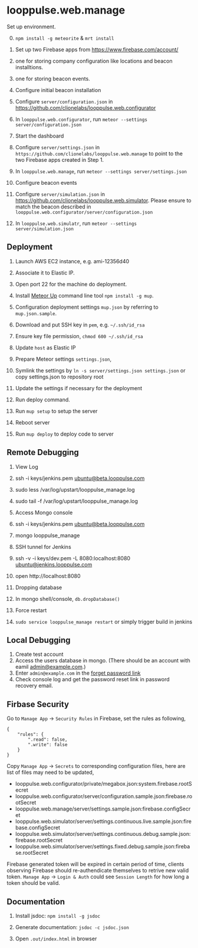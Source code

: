 looppulse.web.manage
====================

Set up environment.

0. `npm install -g meteorite` & `mrt install`

1. Set up two Firebase apps from https://www.firebase.com/account/
  1. one for storing company configuration like locations and beacon installtions.
  2. one for storing beacon events.

2. Configure initial beacon installation  
  1. Configure `server/configuration.json` in https://github.com/clionelabs/looppulse.web.configurator  
  2. In `looppulse.web.configurator`, run `meteor --settings server/configuration.json`

3. Start the dashboard  
  1. Configure `server/settings.json` in `https://github.com/clionelabs/looppulse.web.manage` to point to the two Firebase apps created in Step 1.  
  2. In `looppulse.web.manage`, run `meteor --settings server/settings.json`

4. Configure beacon events  
  1. Configure `server/simulation.json` in https://github.com/clionelabs/looppulse.web.simulator. Please ensure to match the beacon described in `looppulse.web.configurator/server/configuration.json`  
  2. In `looppulse.web.simulatr`, run `meteor --settings server/simulation.json`


## Deployment

1. Launch AWS EC2 instance, e.g. ami-12356d40
  1. Associate it to Elastic IP.
  2. Open port 22 for the machine do deployment.

2. Install [Meteor Up](https://github.com/arunoda/meteor-up) command line tool `npm install -g mup`.

3. Configuration deployment settings `mup.json` by referring to `mup.json.sample`.
  1. Download and put SSH key in `pem`, e.g. `~/.ssh/id_rsa`
  2. Ensure key file permission, `chmod 600 ~/.ssh/id_rsa`
  3. Update `host` as Elastic IP

4. Prepare Meteor settings `settings.json`,
  1. Symlink the settings by `ln -s server/settings.json settings.json` or copy settings.json to repository root
  2. Update the settings if necessary for the deployment

5. Run deploy command.
  1. Run `mup setup` to setup the server
  2. Reboot server
  3. Run `mup deploy` to deploy code to server

## Remote Debugging

1. View Log
  1. ssh -i keys/jenkins.pem ubuntu@beta.looppulse.com
  2. sudo less /var/log/upstart/looppulse_manage.log
  3. sudo tail -f /var/log/upstart/looppulse_manage.log

2. Access Mongo console
  1. ssh -i keys/jenkins.pem ubuntu@beta.looppulse.com
  2. mongo looppulse_manage

3. SSH tunnel for Jenkins
  1. ssh -v -i keys/dev.pem -L 8080:localhost:8080 ubuntu@jenkins.looppulse.com
  2. open http://localhost:8080

4. Dropping database
  1. In mongo shell/console, `db.dropDatabase()`

5. Force restart
  1. `sudo service looppulse_manage restart` or simply trigger build in jenkins


## Local Debugging

1. Create test account
  1. Access the users database in mongo. (There should be an account with eamil admin@example.com.)
  2. Enter `admin@example.com` in the [forget password link](http://localhost:3000/forgot-password)
  3. Check console log and get the password reset link in password recovery email.


## Firbase Security

Go to `Manage App` -> `Security Rules` in Firebase, set the rules as following,

```
{
    "rules": {
        ".read": false,
        ".write": false
    }
}
```

Copy `Manage App` -> `Secrets` to corresponding configuration files, here are list of files may need to be updated,

- looppulse.web.configurator/private/megabox.json:system.firebase.rootSecret
- looppulse.web.configurator/server/configuration.sample.json:firebase.rootSecret
- looppulse.web.manage/server/settings.sample.json:firebase.configSecret
- looppulse.web.simulator/server/settings.continuous.live.sample.json:firebase.configSecret
- looppulse.web.simulator/server/settings.continuous.debug.sample.json:firebase.rootSecret
- looppulse.web.simulator/server/settings.fixed.debug.sample.json:firebase.rootSecret

Firebase generated token will be expired in certain period of time, clients observing Firebase should re-authendicate themselves to retrive new valid token. `Manage App` -> `Login & Auth` could see `Session Length` for how long a token should be valid.

## Documentation

1. Install jsdoc: `npm install -g jsdoc`

2. Generate documentation: `jsdoc -c jsdoc.json`

3. Open `.out/index.html` in browser
